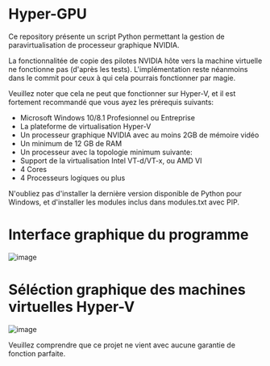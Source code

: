 # Hyper-GPU

Ce repository présente un script Python permettant la gestion de paravirtualisation de processeur graphique NVIDIA.

La fonctionnalitée de copie des pilotes NVIDIA hôte vers la machine virtuelle ne fonctionne pas (d'après les tests). L'implémentation reste néanmoins dans le commit
pour ceux à qui cela pourrais fonctionner par magie.

Veuillez noter que cela ne peut que fonctionner sur Hyper-V, et il est fortement recommandé que vous ayez les prérequis suivants:

   - Microsoft Windows 10/8.1 Profesionnel ou Entreprise
   - La plateforme de virtualisation Hyper-V
   - Un processeur graphique NVIDIA avec au moins 2GB de mémoire vidéo
   - Un minimum de 12 GB de RAM
   - Un processeur avec la topologie minimum suivante:
   - Support de la virtualisation Intel VT-d/VT-x, ou AMD VI
   - 4 Cores
   - 4 Processeurs logiques ou plus

N'oubliez pas d'installer la dernière version disponible de Python pour Windows, et d'installer les modules inclus dans modules.txt avec PIP.

# Interface graphique du programme
![image](https://github.com/LThomas248/Hyper-GPU/assets/83450517/023e1335-17bf-42cd-8d3f-5945ac121e61)

# Séléction graphique des machines virtuelles Hyper-V
![image](https://github.com/LThomas248/Hyper-GPU/assets/83450517/7c4dc48c-ff61-453d-bbae-5caf4a00b8b9)

Veuillez comprendre que ce projet ne vient avec aucune garantie de fonction parfaite.

